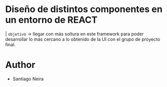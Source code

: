 # Diseño de distintos componentes en un entorno de REACT

| `objetivo` -> llegar con más soltura en este framework para poder desarrollar lo más cercano a lo obtenido de la UI con el grupo de proyecto final.

# Author

- Santiago Neira
